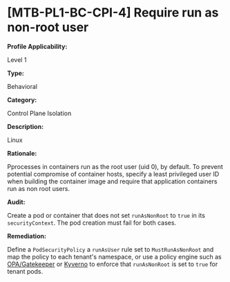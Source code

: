 # [MTB-PL1-BC-CPI-4] Require run as non-root user

**Profile Applicability:**

Level 1

**Type:**

Behavioral

**Category:**

Control Plane Isolation

**Description:**

Linux 

**Rationale:**

Pprocesses in containers run as the root user (uid 0), by default. To prevent potential compromise of container hosts, specify a least privileged user ID when building the container image and require that application containers run as non root users.

**Audit:**

Create a pod or container that does not set `runAsNonRoot` to `true` in its `securityContext`. The pod creation must fail for both cases.

**Remediation:**

Define a `PodSecurityPolicy` a `runAsUser` rule set to `MustRunAsNonRoot` and map the policy to each tenant's namespace, or use a policy engine such as [OPA/Gatekeeper](https://github.com/open-policy-agent/gatekeeper) or [Kyverno](https://kyverno.io) to enforce that `runAsNonRoot` is set to `true` for tenant pods.
